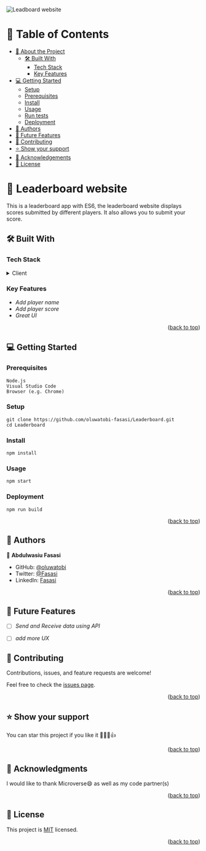 ![Leadboard website](https://github.com/microverseinc/curriculum-javascript/blob/main/leaderboard/images/leaderboard_wireframe.png)

# 📗 Table of Contents

- [📖 About the Project](#about-project)
  - [🛠 Built With](#built-with)
    - [Tech Stack](#tech-stack)
    - [Key Features](#key-features)
- [💻 Getting Started](#getting-started)
  - [Setup](#setup)
  - [Prerequisites](#prerequisites)
  - [Install](#install)
  - [Usage](#usage)
  - [Run tests](#run-tests)
  - [Deployment](#triangular_flag_on_post-deployment)
- [👥 Authors](#authors)
- [🔭 Future Features](#future-features)
- [🤝 Contributing](#contributing)
- [⭐️ Show your support](#support)
- [🙏 Acknowledgements](#acknowledgements)
- [📝 License](#license)

<!-- PROJECT DESCRIPTION -->

# 📖 Leaderboard website <a name="about-project"></a>

This is a leaderboard app with ES6, the leaderboard website displays scores submitted by different players. It also allows you to submit your score. 


## 🛠 Built With <a name="built-with"></a>

### Tech Stack <a name="tech-stack"></a>


<details>
  <summary>Client</summary>
  <ul>
    <li>html</li>
    <li>css</li>
    <li>javascript</li>
    <li>webpack</li>
  </ul>
</details>

<!-- Features -->

### Key Features <a name="key-features"></a>

- *Add player name*
- *Add player score*
- *Great UI*

<p align="right">(<a href="#readme-top">back to top</a>)</p>

<!-- GETTING STARTED -->

## 💻 Getting Started <a name="getting-started"></a> 

### Prerequisites
```
Node.js
Visual Studio Code
Browser (e.g. Chrome)
```
 

### Setup
```
git clone https://github.com/oluwatobi-fasasi/Leaderboard.git
cd Leaderboard
```


### Install
```
npm install
```


### Usage
```
npm start
```


### Deployment
```
npm run build
```


<p align="right">(<a href="#readme-top">back to top</a>)</p>


## 👥 Authors <a name="authors"></a>


👤 **Abdulwasiu Fasasi**

- GitHub: [@oluwatobi](https://github.com/oluwatobi-fasasi)
- Twitter: [@Fasasi](https://twitter.com/FasasiTobi1)
- LinkedIn: [Fasasi](https://www.linkedin.com/in/fasasi-abdulwasih-oluwatobi-129a8b109/)

<p align="right">(<a href="#readme-top">back to top</a>)</p>

<!-- FUTURE FEATURES -->

## 🔭 Future Features <a name="future-features"></a>


- [ ] *Send and Receive data using API*
- [ ] *add more UX*


<!-- CONTRIBUTING -->

## 🤝 Contributing <a name="contributing"></a>

Contributions, issues, and feature requests are welcome!

Feel free to check the [issues page](../../issues/).

<p align="right">(<a href="#readme-top">back to top</a>)</p>

<!-- SUPPORT -->

## ⭐️ Show your support <a name="support"></a>

You can star this project if you like it 🥇🥇🥇👍

<p align="right">(<a href="#readme-top">back to top</a>)</p>

<!-- ACKNOWLEDGEMENTS -->

## 🙏 Acknowledgments <a name="acknowledgements"></a>

I would like to thank Microverse:smile: as well as my code partner(s)


<p align="right">(<a href="#readme-top">back to top</a>)</p>




## 📝 License <a name="license"></a>

This project is [MIT](LICENSE) licensed.

<p align="right">(<a href="#readme-top">back to top</a>)</p>
